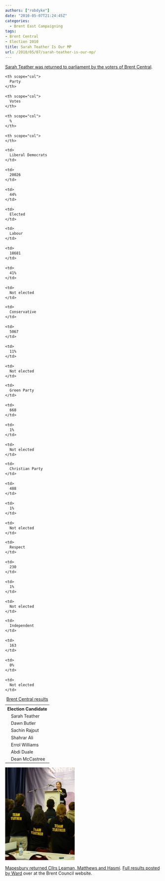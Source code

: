 ```yaml
---
authors: ["robdyke"]
date: "2010-05-07T21:24:45Z"
categories:
  - Brent East Campaigning
tags:
- Brent Central
- Election 2010
title: Sarah Teather Is Our MP
url: /2010/05/07/sarah-teather-is-our-mp/
---
```

[Sarah Teather was returned to parliament by the voters of Brent Central](http://news.bbc.co.uk/nol/shared/election2010/results/constituency/a62.stm).

<table summary="Table of results Constituencies ">
  <caption><a href="http://democracy.brent.gov.uk/mgElectionAreaResults.aspx?ID=52&RPID=613402">Brent Central results</a></caption> <tr>
    <th scope="col">
      Election Candidate
    </th>
    
    <th scope="col">
      Party
    </th>
    
    <th scope="col">
      Votes
    </th>
    
    <th scope="col">
      %
    </th>
    
    <th scope="col">
    </th>
  </tr>
  
  <tr>
    <td>
      <img src="http://democracy.brent.gov.uk/sitespecific/pixel-dark-yellow.gif" alt="" width="8" height="15" /> Sarah Teather
    </td>
    
    <td>
      Liberal Democrats
    </td>
    
    <td>
      20026
    </td>
    
    <td>
      44%
    </td>
    
    <td>
      Elected
    </td>
  </tr>
  
  <tr>
    <td>
      <img src="http://democracy.brent.gov.uk/sitespecific/pixel-red.gif" alt="" width="8" height="15" /> Dawn Butler
    </td>
    
    <td>
      Labour
    </td>
    
    <td>
      18681
    </td>
    
    <td>
      41%
    </td>
    
    <td>
      Not elected
    </td>
  </tr>
  
  <tr>
    <td>
      <img src="http://democracy.brent.gov.uk/sitespecific/pixel-blue.gif" alt="" width="8" height="15" /> Sachin Rajput
    </td>
    
    <td>
      Conservative
    </td>
    
    <td>
      5067
    </td>
    
    <td>
      11%
    </td>
    
    <td>
      Not elected
    </td>
  </tr>
  
  <tr>
    <td>
      <img src="http://democracy.brent.gov.uk/sitespecific/pixel-light-green.gif" alt="" width="8" height="15" /> Shahrar Ali
    </td>
    
    <td>
      Green Party
    </td>
    
    <td>
      668
    </td>
    
    <td>
      1%
    </td>
    
    <td>
      Not elected
    </td>
  </tr>
  
  <tr>
    <td>
      <img src="http://democracy.brent.gov.uk/sitespecific/pixel-brown.gif" alt="" width="8" height="15" /> Errol Williams
    </td>
    
    <td>
      Christian Party
    </td>
    
    <td>
      488
    </td>
    
    <td>
      1%
    </td>
    
    <td>
      Not elected
    </td>
  </tr>
  
  <tr>
    <td>
      <img src="http://democracy.brent.gov.uk/sitespecific/pixel-dark-green.gif" alt="" width="8" height="15" /> Abdi Duale
    </td>
    
    <td>
      Respect
    </td>
    
    <td>
      230
    </td>
    
    <td>
      1%
    </td>
    
    <td>
      Not elected
    </td>
  </tr>
  
  <tr>
    <td>
      <img src="http://democracy.brent.gov.uk/sitespecific/pixel-grey.gif" alt="" width="8" height="15" /> Dean McCastree
    </td>
    
    <td>
      Independent
    </td>
    
    <td>
      163
    </td>
    
    <td>
      0%
    </td>
    
    <td>
      Not elected
    </td>
  </tr>
</table>

[<img class="alignleft size-medium wp-image-369" title="Sarah Teather is elected for Brent Central" src="/pubfiles/2010/05/P1000591-e1273263692489-225x300.jpg" alt="" width="225" height="300" />](/pubfiles/2010/05/P1000591-e1273263692489.jpg)

[Mapesbury returned Cllrs Leaman, Matthews and Hasmi](http://democracy.brent.gov.uk/mgElectionAreaResults.aspx?XXR=0&ID=41&RPID=646830). [Full results posted by Ward](http://democracy.brent.gov.uk/mgElectionElectionAreaResults.aspx?Page=all&EID=7&RPID=646809) over at the Brent Council website.